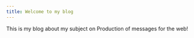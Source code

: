 ```yaml
---
title: Welcome to my blog
---
```

This is my blog about my subject on Production of messages for the web!
